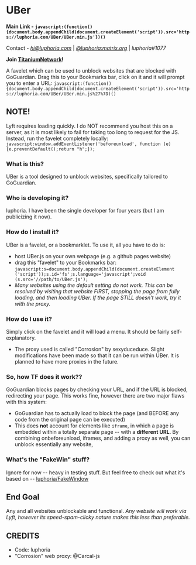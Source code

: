 # UBer

**Main Link - `javascript:(function(){document.body.appendChild(document.createElement('script')).src='https://luphoria.com/UBer/UBer.min.js'})()`**

Contact - *[hi@luphoria.com](mailto:hi@luphoria.com)* | *[@luphoria:matrix.org](https://matrix.to/#/@luphoria:matrix.org)* | *luphoria#1077*

**Join [TitaniumNetwork](https://discord.gg/unblock)!**

A favelet which can be used to unblock websites that are blocked with GoGuardian.
Drag this to your Bookmarks bar, click on it and it will prompt you to enter a URL:
`javascript:(function(){document.body.appendChild(document.createElement('script')).src='https://luphoria.com/UBer/UBer.min.js%27%7D)()`

## NOTE!
Lyft requires loading quickly. I do NOT recommend you host this on a server, as it is most likely to fail for taking too long to request for the JS. Instead, run the favelet completely locally: `javascript:window.addEventListener('beforeunload', function (e) {e.preventDefault();return "h";});`

### What is this?
UBer is a tool designed to unblock websites, specifically tailored to GoGuardian.

### Who is developing it?
luphoria. I have been the single developer for four years (but I am publicizing it now).

### How do I install it?
UBer is a favelet, or a bookmarklet. To use it, all you have to do is:
 - host UBer.js on your own webpage (e.g. a github pages website)
 - drag this "favelet" to your Bookmarks bar: `javascript:s=document.body.appendChild(document.createElement ('script'));s.id='fs';s.language='javascript';void (s.src='//path/to/UBer.js');`
 - *Many websites using the default setting do not work. This can be resolved by visiting that website FIRST, stopping the page from fully loading, and then loading UBer. If the page STILL doesn't work, try it with the proxy.*
 
### How do I use it?
Simply click on the favelet and it will load a menu. It should be fairly self-explanatory.
 - The proxy used is called "Corrosion" by sexyduceduce. Slight modifications have been made so that it can be run within UBer. It is planned to have more proxies in the future.

### So, how TF does it work??
GoGuardian blocks pages by checking your URL, and if the URL is blocked, redirecting your page. This works fine, however there are two major flaws with this system:
 - GoGuardian has to actually load to block the page (and BEFORE any code from the original page can be executed)
 - This does **not** account for elements like `iframe`, in which a page is embedded within a totally separate page -- with a **different URL**.
By combining onbeforeunload, iframes, and adding a proxy as well, you can unblock essentially any website,

### What's the "FakeWin" stuff?
Ignore for now -- heavy in testing stuff. But feel free to check out what it's based on -- [luphoria/FakeWindow](https://github.com/luphoria/FakeWindow)

## End Goal
Any and all websites unblockable and functional.
*Any website will work via Lyft, however its speed-spam-clicky nature makes this less than preferable.*
## CREDITS
  - Code: luphoria
  - "Corrosion" web proxy: @Carcal-js

